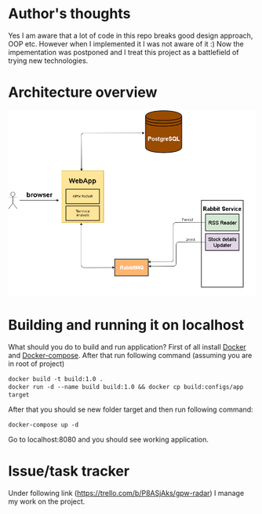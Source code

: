 # Author's thoughts
Yes I am aware that a lot of code in this repo breaks good design approach, OOP etc. However when I implemented it I was not aware of it :) Now the impementation was postponed and I treat this project as a battlefield of trying new technologies.

# Architecture overview
![alt tag](https://github.com/MateuszPu/gpw_radar/blob/dev/architecture.png)

# Building and running it on localhost
What should you do to build and run application?
First of all install [Docker] and [Docker-compose]. After that run following command (assuming you are in root of project)

    docker build -t build:1.0 .
    docker run -d --name build build:1.0 && docker cp build:configs/app target

After that you should se new folder target and then run following command:

    docker-compose up -d

Go to localhost:8080 and you should see working application.
# Issue/task tracker
Under following link (https://trello.com/b/P8ASjAks/gpw-radar) I manage my work on the project.

[JHipster]: https://jhipster.github.io/
[Docker]: https://docs.docker.com/install/
[Docker-compose]: https://docs.docker.com/compose/install/
